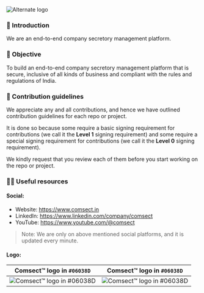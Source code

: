 <picture>
  <source media="(prefers-color-scheme: dark)" srcset="https://github.com/comsect/.github/assets/68323012/f85f61d2-0215-4656-8ee4-3d7062024c5b">
  <source media="(prefers-color-scheme: light)" srcset="https://github.com/comsect/.github/assets/68323012/f85f61d2-0215-4656-8ee4-3d7062024c5b">
  <img alt="Alternate logo" src="https://github.com/comsect/.github/assets/68323012/915f8684-75ba-41f6-af17-6a55eb4867d4">
</picture>

### 👋 Introduction

We are an end-to-end company secretory management platform.

### 🎯 Objective

To build an end-to-end company secretory management platform that is secure, inclusive of all kinds of business and compliant with the rules and regulations of India.

### 🌈 Contribution guidelines

We appreciate any and all contributions, and hence we have outlined contribution guidelines for each repo or project.

It is done so because some require a basic signing requirement for contributions (we call it the **Level 1** signing requirement) and some require a special signing requirement for contributions (we call it the **Level 0** signing requirement).

We kindly request that you review each of them before you start working on the repo or project.


### 👩‍💻 Useful resources

#### Social:
  - Website: https://www.comsect.in
  - LinkedIn: https://www.linkedin.com/company/comsect
  - YouTube: https://www.youtube.com/@comsect

> Note: We are only on above mentioned social platforms, and it is updated every minute.

#### Logo:

Comsect™ logo in `#06038D` |    Comsect™ logo in `#06038D`
:-------------------------: |  :-------------------------:
![ Comsect™ logo in `#06038D`](https://github.com/comsect/.github/assets/68323012/24ad999a-19cf-4e75-88a4-5676318012d5) | ![ Comsect™ logo in `#06038D`](https://github.com/comsect/.github/assets/68323012/f9fa4bbe-8b92-456f-95e3-d815a3a9c8cc)




